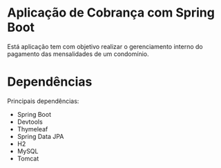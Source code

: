 # Aplicação de Cobrança com Spring Boot
Está aplicação tem com objetivo realizar o gerenciamento interno do pagamento das mensalidades de um condomínio.

# Dependências
Principais dependências:

- Spring Boot
- Devtools
- Thymeleaf
- Spring Data JPA
- H2
- MySQL
- Tomcat